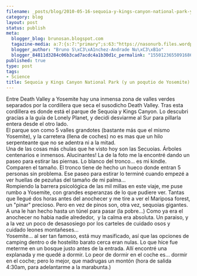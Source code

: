 ```yaml
--- 
filename: _posts/blog/2010-05-16-sequoia-y-kings-canyon-national-park-y-un-poqutio-de-yosemite.md
category: blog
layout: post
status: publish
meta: 
  blogger_blog: brunosan.blogspot.com
  tagazine-media: a:7:{s:7:"primary";s:63:"https://nasonurb.files.wordpress.com/2010/05/img_4255-793079.jpg";s:6:"images";a:2:{s:63:"https://nasonurb.files.wordpress.com/2010/05/img_4255-793079.jpg";a:6:{s:8:"file_url";s:63:"https://nasonurb.files.wordpress.com/2010/05/img_4255-793079.jpg";s:5:"width";s:3:"426";s:6:"height";s:3:"640";s:4:"type";s:5:"image";s:4:"area";s:6:"272640";s:9:"file_path";s:0:"";}s:63:"https://nasonurb.files.wordpress.com/2010/05/img_4288-794921.jpg";a:6:{s:8:"file_url";s:63:"https://nasonurb.files.wordpress.com/2010/05/img_4288-794921.jpg";s:5:"width";s:3:"640";s:6:"height";s:3:"426";s:4:"type";s:5:"image";s:4:"area";s:6:"272640";s:9:"file_path";s:0:"";}}s:6:"videos";a:0:{}s:11:"image_count";s:1:"2";s:6:"author";s:7:"4180497";s:7:"blog_id";s:7:"8438084";s:9:"mod_stamp";s:19:"2011-01-18 18:49:21";}
  blogger_author: "Bruno S\xC3\xA1nchez-Andrade Nu\xC3\xB1o"
  blogger_84811d3284c06b3cad7acdc4a1b30d1c_permalink: "1550123655091686736"
published: true
type: post
tags: 
- Science
title: Sequoia y Kings Canyon National Park (y un poqutio de Yosemite)
---
```

<div class="mobile-photo"><a href="https://nasonurb.files.wordpress.com/2010/05/img_4255-793079.jpg"><img alt="" border="0" src="https://nasonurb.files.wordpress.com/2010/05/img_4255-793079.jpg?w=199" /></a></div><div class="mobile-photo"><a href="https://nasonurb.files.wordpress.com/2010/05/img_4288-794921.jpg"><img alt="" border="0" src="https://nasonurb.files.wordpress.com/2010/05/img_4288-794921.jpg?w=300" /></a></div>Entre Death Valley a Yosemite hay una inmensa zona de valles verdes separados por la cordillera que seca el susodicho Death Valley. Tras esta cordillera es donde está el parque de Sequoia y Kings Canyon. Lo descubri gracias a la guía de Lonely Planet, y decidi desviarme al Sur para pillarla entera desde el otro lado.<br />El parque son como 5 valles grandotes (bastante más que el mismo Yosemite), y la carretera (llena de coches) no es mas que un hilo serpenteante que no se adentra ni a la mitad.<br />Una de las cosas más chulas que he visto hoy son las Secuoias. Árboles centenarios e inmensos. Alucinantes! La de la foto me la encontré dando un paseo para estirar las piernas. Lo blanco del tronco... es mi kindle. Comparen el tamaño. El tronco tiene de hecho un hueco donde entran 5 personas sin problema. Ese paseo para estirar lo terminé cuando empezé a ver huellas de pezuñas del tamaño de mi palma...<br />Rompiendo la barrera psicológica de las mil millas en este viaje, me puse rumbo a Yosemite, con grandes esperanzas de lo que pudiere ver. Tantas que llegué dos horas antes del anochecer y me tire a ver el Mariposa forest, un "pinar" precioso. Pero en vez de pinos son, otra vez, sequoias gigantes. A una le han hecho hasta un túnel para pasar (la pobre...) Como ya era el anochecer no habia nadie alrededor, &nbsp;y la calma era absoluta. Un paraiso, y a la vez un poco de desasosiego por los carteles de cuidado osos y cuidado leones montañeses...<br />Yosemite... al ser tan famoso, está muy masificado, así que las opciones de camping dentro o de hostelito barato cerca eran nulas. Lo que hice fue meterme en un bosque justo antes de la entrada. Allí encontré una explanada y me quedé a dormir. Lo peor de dormir en el coche es... dormir en el coche; pero lo mejor, que madrugas un montón (hora de salida 4:30am, para adelantarme a la marabunta.)
